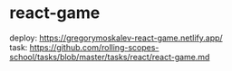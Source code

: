 # react-game
deploy: https://gregorymoskalev-react-game.netlify.app/  
task: https://github.com/rolling-scopes-school/tasks/blob/master/tasks/react/react-game.md  
